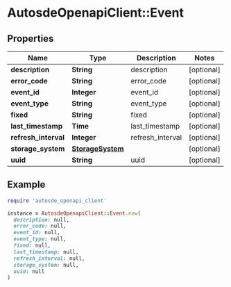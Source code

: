 # AutosdeOpenapiClient::Event

## Properties

| Name | Type | Description | Notes |
| ---- | ---- | ----------- | ----- |
| **description** | **String** | description | [optional] |
| **error_code** | **String** | error_code | [optional] |
| **event_id** | **Integer** | event_id | [optional] |
| **event_type** | **String** | event_type | [optional] |
| **fixed** | **String** | fixed | [optional] |
| **last_timestamp** | **Time** | last_timestamp | [optional] |
| **refresh_interval** | **Integer** | refresh_interval | [optional] |
| **storage_system** | [**StorageSystem**](StorageSystem.md) |  | [optional] |
| **uuid** | **String** | uuid | [optional] |

## Example

```ruby
require 'autosde_openapi_client'

instance = AutosdeOpenapiClient::Event.new(
  description: null,
  error_code: null,
  event_id: null,
  event_type: null,
  fixed: null,
  last_timestamp: null,
  refresh_interval: null,
  storage_system: null,
  uuid: null
)
```

